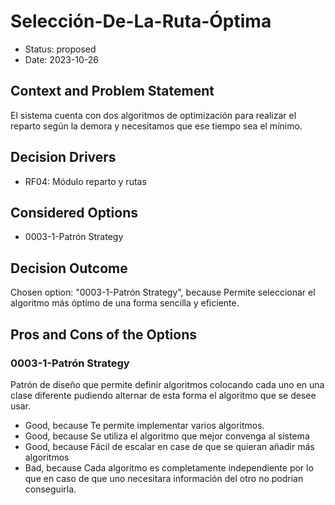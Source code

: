# Selección-De-La-Ruta-Óptima

* Status: proposed
* Date: 2023-10-26

## Context and Problem Statement

El sistema cuenta con dos algoritmos de optimización para realizar el reparto según la demora y necesitamos que ese tiempo sea el mínimo.

## Decision Drivers

* RF04: Módulo reparto y rutas

## Considered Options

* 0003-1-Patrón Strategy

## Decision Outcome

Chosen option: "0003-1-Patrón Strategy", because Permite seleccionar el algoritmo más óptimo de una forma sencilla y eficiente.

## Pros and Cons of the Options

### 0003-1-Patrón Strategy

Patrón de diseño que permite definir algoritmos colocando cada uno en una clase diferente pudiendo alternar de esta forma el algoritmo que se desee usar.

* Good, because Te permite implementar varios algoritmos.
* Good, because Se utiliza el algoritmo que mejor convenga al sistema
* Good, because Fácil de escalar en case de que se quieran añadir más algoritmos
* Bad, because Cada algoritmo es completamente independiente por lo que en caso de que uno necesitara información del otro no podrían conseguirla.
